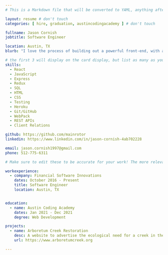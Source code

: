 ```yaml
---
# This is a Markdown file that will be converted to YAML, anything after a `#` is a comment and won't be read

layout: resume # don't touch
categories: [ hire, graduation, austincodingacademy ] # don't touch

fullname: Jason Cornish
jobtitle: Software Engineer

location: Austin, TX
blurb: "I love the process of building out a powerful front-end, with a focus on the user's experience. I have a background working on Legacy code, speaking/co-operating with Clients, and an education with field experience in modern day web development."

# the first 3 will display on the card display, but list as many as you want, they will be visible on your hire page
skills:
  - React
  - JavaScript
  - Express
  - Redux
  - SQL
  - HTML
  - CSS
  - Testing
  - Heroku
  - Git/GitHub
  - WebPack
  - REST APIs
  - Client Relations

github: https://github.com/mainrotor
linkedin: https://www.linkedin.com/in/jason-cornish-4ab702228

email: jason.cornish1997@gmail.com
phone: 512-775-6311

# Make sure to edit these to be accurate for your work! The more relevant the better if the role was technical, don't feel like you need to put every job you've had.

workexperience:
  - company: Financial Software Innovations
    dates: October 2016 - Present
    title: Software Engineer
    location: Austin, TX


education:
  - name: Austin Coding Academy
    dates: Jan 2021 - Dec 2021
    degree: Web Development

projects:
  - name: Arboretum Creek Restoration
    desc: A website to advertise the ecological need for a creek in the Seattle Arboretum park.
    url: https://www.arboretumcreek.org

---
```

